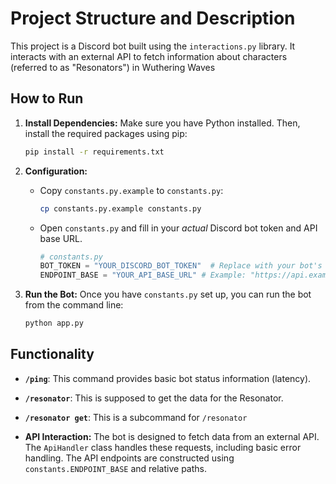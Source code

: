 # Project Structure and Description

This project is a Discord bot built using the `interactions.py` library. It interacts with an external API to fetch information about characters (referred to as "Resonators") in Wuthering Waves

## How to Run

1. **Install Dependencies:**  Make sure you have Python installed. Then, install the required packages using pip:

    ```bash
    pip install -r requirements.txt
    ```

2. **Configuration:**
    - Copy `constants.py.example` to `constants.py`:

        ```bash
        cp constants.py.example constants.py
        ```

    - Open `constants.py` and fill in your *actual* Discord bot token and API base URL.

        ```python
        # constants.py
        BOT_TOKEN = "YOUR_DISCORD_BOT_TOKEN"  # Replace with your bot's token
        ENDPOINT_BASE = "YOUR_API_BASE_URL" # Example: "https://api.example.com"
        ```

3. **Run the Bot:** Once you have `constants.py` set up, you can run the bot from the command line:

    ```bash
    python app.py
    ```

## Functionality

- **`/ping`**:  This command provides basic bot status information (latency).

- **`/resonator`**: This is supposed to get the data for the Resonator.
- **`/resonator get`**: This is a subcommand for `/resonator`

- **API Interaction:** The bot is designed to fetch data from an external API.  The `ApiHandler` class handles these requests, including basic error handling.  The API endpoints are constructed using `constants.ENDPOINT_BASE` and relative paths.
